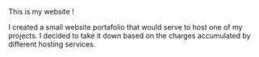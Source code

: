This is my website !

I created a small website portafolio that would serve to host one of my projects. I decided to take it down based on the charges accumulated by different hosting services. 
